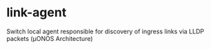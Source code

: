 <!--
SPDX-FileCopyrightText: 2022 Intel Corporation

SPDX-License-Identifier: Apache-2.0
-->

# link-agent
Switch local agent responsible for discovery of ingress links via LLDP packets (µONOS Architecture)

